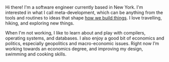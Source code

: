 Hi there! I'm a software engineer currently based in New York. I'm interested in what I call meta-development, which can be anything from the tools and routines to ideas that shape <a href="https://vimeo.com/34017777" class="blue" target="_blank">how we build things</a>. I love travelling, hiking, and exploring new things.

When I'm not working, I like to learn about and play with compilers, operating systems, and databases. I also enjoy a good bit of economics and politics, especially geopolitics and macro-economic issues. Right now I’m working towards an economics degree, and improving my design, swimming and cooking skills.
